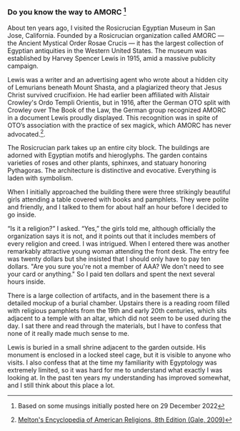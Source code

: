### Do you know the way to AMORC [^note]

About ten years ago, I visited the Rosicrucian Egyptian Museum in San Jose, California. Founded
by a Rosicrucian organization called AMORC — the Ancient Mystical Order Rosae Crucis — it has the
largest collection of Egyptian antiquities in the Western United States. The museum was
established by Harvey Spencer Lewis in 1915, amid a massive publicity campaign.

Lewis was a writer and an advertising agent who wrote about a hidden city of Lemurians beneath
Mount Shasta, and a plagiarized theory that Jesus Christ survived crucifixion. He had earlier
been affiliated with Alistair Crowley's Ordo Templi Orientis, but in 1916,
after the German OTO split with Crowley over The Book of the Law, the German group recognized
AMORC in a document Lewis proudly displayed. This recognition was in spite of
OTO’s association with the practice of sex magick, which AMORC has never advocated.[^1].

The Rosicrucian park takes up an entire city block. The buildings are adorned with Egyptian
motifs and hieroglyphs. The garden contains varieties of roses and other plants, sphinxes, and
statuary honoring Pythagoras. The architecture is distinctive and evocative. Everything is laden
with symbolism.

When I initially approached the building there were three strikingly beautiful girls attending
a table covered with  books and pamphlets. They were polite and friendly, and I talked to them
for about half an hour before I decided to go inside.

“Is it a religion?” I asked. “Yes,” the girls told me, although officially the organization says
it is not, and it points out that it includes members of every religion and creed. I was intrigued.
When I entered there was another remarkably attractive young woman attending the front desk. The
entry fee was twenty dollars but she insisted that I should only have to pay ten dollars. "Are
you sure you're not a member of AAA? We don't need to see your card or anything." So I paid ten
dollars and spent the next several hours inside.

There is a large collection of artifacts, and in the basement there is a detailed mockup of a
burial chamber. Upstairs there is a reading room filled with religious pamphlets from the 19th
and early 20th centuries, which sits adjacent to a temple with an altar, which did not seem to
be used during the day. I sat there and read through the materials, but I have to confess that
none of it really made much sense to me.

Lewis is buried in a small shrine adjacent to the garden outside. His monument is enclosed in a
locked steel cage, but it is visible to anyone who visits. I also confess that at the time my
familiarity with Egyptology was extremely limited, so it was hard for me to understand what
exactly I was looking at. In the past ten years my understanding has improved somewhat, and
I still think about this place a lot.

[^note]: Based on some musings initially posted here on 29 December 2022

[^1]: [Melton's Encyclopedia of American Religions, 8th Edition (Gale, 2009)](https://books.ms/main/365D2CF37A03FC1D2D072313B981038F)
